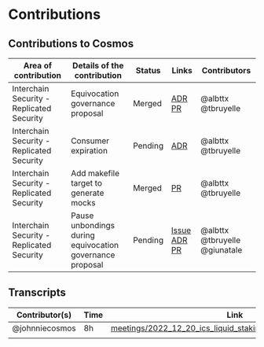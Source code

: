 # Contributions

## Contributions to Cosmos

| Area of contribution                      | Details of the contribution                              | Status  | Links                                                                                                                                                                                        | Contributors                  |
| ----------------------------------------- | -------------------------------------------------------- | ------- | -------------------------------------------------------------------------------------------------------------------------------------------------------------------------------------------- | ----------------------------- |
| Interchain Security - Replicated Security | Equivocation governance proposal                         | Merged  | [ADR](https://github.com/cosmos/interchain-security/pull/711) [PR](https://github.com/cosmos/interchain-security/pull/703)                                                                   | @albttx @tbruyelle            |
| Interchain Security - Replicated Security | Consumer expiration                                      | Pending | [ADR](https://github.com/cosmos/interchain-security/pull/712)                                                                                                                                | @albttx @tbruyelle            |
| Interchain Security - Replicated Security | Add makefile target to generate mocks                    | Merged  | [PR](https://github.com/cosmos/interchain-security/pull/769)                                                                                                                                 | @albttx @tbruyelle            |
| Interchain Security - Replicated Security | Pause unbondings during equivocation governance proposal | Pending | [Issue](https://github.com/cosmos/interchain-security/issues/747) [ADR](https://github.com/cosmos/interchain-security/pull/964) [PR](https://github.com/cosmos/interchain-security/pull/791) | @albttx @tbruyelle @giunatale |

## Transcripts


| Contributor(s) | Time | Link                                                                                                                              |
| -------------- | ---- | --------------------------------------------------------------------------------------------------------------------------------- |
| @johnniecosmos | 8h   | [meetings/2022_12_20_ics_liquid_staking_and_smart_contracts.md](../meetings/2022_12_20_ics_liquid_staking_and_smart_contracts.md) |
|                |      |                                                                                                                                   |


